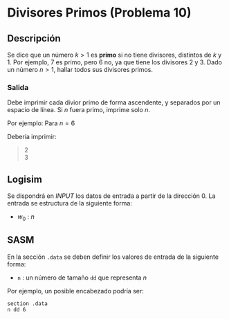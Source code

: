 # Divisores Primos (Problema 10)

## Descripción

Se dice que un número $k > 1$ es **primo** si no tiene divisores, distintos de $k$ y $1$. Por ejemplo, $7$ es primo, pero $6$ no, ya que tiene los divisores $2$ y $3$. Dado un número $n>1$, hallar todos sus divisores primos.

### Salida

Debe imprimir cada divior primo de forma ascendente, y separados por un espacio de línea. Si $n$ fuera primo, imprime solo $n$.

Por ejemplo: Para $n=6$

Debería imprimir:

> 2  
> 3  

## Logisim

Se dispondrá en *INPUT* los datos de entrada a partir de la dirección $0$. La entrada se estructura de la siguiente forma:

- $w_0$ : $n$

## SASM

En la sección `.data` se deben definir los valores de entrada de la siguiente forma:

- `n` : un número de tamaño `dd` que representa $n$

Por ejemplo, un posible encabezado podría ser:

```
section .data
n dd 6
```

